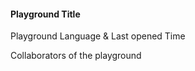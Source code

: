 <!DOCTYPE html>
<html lang="en">
	<head>
		<meta charset="UTF-8" />
		<meta http-equiv="X-UA-Compatible" content="IE=edge" />
		<meta name="viewport" content="width=device-width, initial-scale=1.0" />
		<title>HTML/CSS Practice Challenges</title>
		<link rel="stylesheet" href="style.css" />
	</head>
	<body>
		<main>
			<div class="playground-card">
				<div class="playground-icon"></div>
				<div class="playground-info">
					<h4 class="playground-title">Playground Title</h4>
					<p class="playground-description">Playground Language & Last opened Time</p>
					<p class="collaborators">Collaborators of the playground</p>
				</div>
			</div>
		</main>
	</body>
</html>
